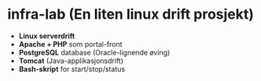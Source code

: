 # infra-lab (En liten linux drift prosjekt)

- **Linux serverdrift**
- **Apache + PHP** som portal-front
- **PostgreSQL** database (Oracle-lignende øving)
- **Tomcat** (Java-applikasjonsdrift)
- **Bash-skript** for start/stop/status